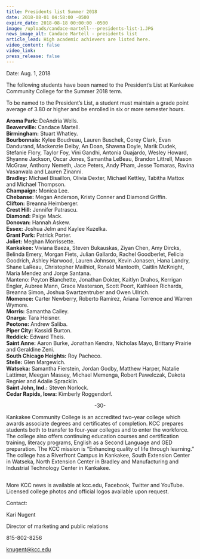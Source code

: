 ```yaml
---
title: Presidents list Summer 2018
date: 2018-08-01 04:58:00 -0500
expire_date: 2018-08-18 00:00:00 -0500
image: /uploads/candace-martell---presidents-list-1.JPG
news_image_alt: Candace Martell - presidents list
article_lead: High academic achievers are listed here.
video_content: false
video_link:
press_release: false
---
```


Date: Aug. 1, 2018

The following students have been named to the President’s List at Kankakee Community College for the Summer 2018 term.

To be named to the President’s List, a student must maintain a grade point average of 3.80 or higher and be enrolled in six or more semester hours.

**Aroma Park:** DeAndria Wells.<br>**Beaverville:** Candace Martell.<br>**Birmingham:** Stuart Whatley.<br>**Bourbonnais:** Kylee Boudreau, Lauren Buschek, Corey Clark, Evan Dandurand, Mackenzie Delby, An Doan, Shawna Doyle, Marik Dudek, Stefanie Flory, Taylor Foy, Vini Gandhi, Antonia Guajardo, Wesley Howard, Shyanne Jackson, Oscar Jones, Samantha LeBeau, Brandon Littrell, Mason McGraw, Anthony Nemeth, Jace Peters, Andy Pham, Jesse Tomaras, Ravina Vasanwala and Lauren Zinanni.<br>**Bradley:** Michael Bisaillon, Olivia Dexter, Michael Kettley, Tabitha Mattox and Michael Thompson.<br>**Champaign:** Monica Lee.<br>**Chebanse:** Megan Anderson, Kristy Conner and Diamond Griffin.<br>**Clifton:** Breanna Heimberger.<br>**Crest Hill:** Jennifer Patrascu.<br>**Diamond:** Paige Mack.<br>**Donovan:** Hannah Askew.<br>**Essex:** Joshua Jelm and Kaylee Kuzelka.<br>**Grant Park:** Patrick Porter.<br>**Joliet:** Meghan Morrissette.<br>**Kankakee:** Viviana Baeza, Steven Bukauskas, Ziyan Chen, Amy Dircks, Belinda Emery, Morgan Fiets, Julian Gallardo, Rachel Goodberlet, Felicia Goodrich, Ashley Harwood, Lauren Johnson, Kevin Jonasen, Hana Landry, Shane LaReau, Christopher Mailhiot, Ronald Mantooth, Caitlin McKnight, Maria Mendez and Jorge Santana.<br>Manteno: Peyton Blanchette, Jonathan Dokter, Kaitlyn Drahos, Kerrigan Engler, Aubree Mann, Grace Masterson, Scott Poort, Kathleen Richards, Breanna Simon, Joshua Swartzentruber and Owen Ullrich.<br>**Momence:** Carter Newberry, Roberto Ramirez, Ariana Torrence and Warren Wymore.<br>**Morris:** Samantha Cailey.<br>**Onarga:** Tara Heisner.<br>**Peotone:** Andrew Saliba.<br>**Piper City:** Kassidi Burton.<br>**Reddick:** Edward Theis.<br>**Saint Anne:** Aaron Burke, Jonathan Kendra, Nicholas Mayo, Brittany Prairie and Geraldine Zeni.<br>**South Chicago Heights:** Roy Pacheco.<br>**Stelle:** Glen Margewich.<br>**Watseka:** Samantha Fierstein, Jordan Godby, Matthew Harper, Natalie Lattimer, Meegan Massey, Michael Memenga, Robert Pawelczak, Dakota Regnier and Adalie Spracklin.<br>**Saint John, Ind.:** Steven Norlock.<br>**Cedar Rapids, Iowa:** Kimberly Roggendorf.

&nbsp; &nbsp; &nbsp; &nbsp; &nbsp; &nbsp; &nbsp; &nbsp; &nbsp; &nbsp; &nbsp; &nbsp; &nbsp; &nbsp; &nbsp; &nbsp; &nbsp; &nbsp; &nbsp; &nbsp; &nbsp; &nbsp; &nbsp; &nbsp; &nbsp; &nbsp; &nbsp; &nbsp; &nbsp; &nbsp; -30-

Kankakee Community College is an accredited two-year college which awards associate degrees and certificates of completion. KCC prepares students both to transfer to four-year colleges and to enter the workforce. The college also offers continuing education courses and certification training, literacy programs, English as a Second Language and GED preparation. The KCC mission is “Enhancing quality of life through learning.” The college has a Riverfront Campus in Kankakee, South Extension Center in Watseka, North Extension Center in Bradley and Manufacturing and Industrial Technology Center in Kankakee.

## #

More KCC news is available at kcc.edu, Facebook, Twitter and YouTube. Licensed college photos and official logos available upon request.

Contact:

Kari Nugent

Director of marketing and public relations

815-802-8256

knugent@kcc.edu